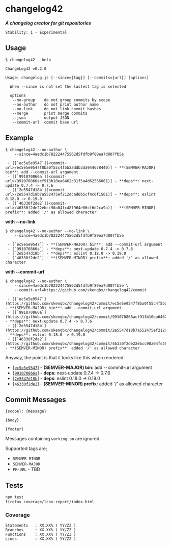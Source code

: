 # changelog42

**_A changelog creator for git repositories_**

```
Stability: 1 - Experimental
```

## Usage

```
$ changelog42 --help

ChangeLog42 v0.2.0

Usage: changelog.js [--since={tag}] [--commits={url}] [options]

  When --since is not set the lastest tag is selected

  options
   --no-group    do not group commits by scope
   --no-author   do not print author name
   --no-link     do not link commit hashes
   --merge       print merge commits
   --json        output JSON
   --commit-url  commit base url

```

## Example

```
$ changelog42 --no-author \
    --since=4aedc1b782224475562d5fdfb9f89ea7d007fb5e

 - [[`ec5e5e9547`](<commit-url>/ec5e5e9547f8ba0f55c4f5b2addb3da944678440)] - **(SEMVER-MAJOR) bin**: add --commit-url argument
 - [[`991070866a`](<commit-url>/991070866acf913b10ea6462c31f5a4d62556061)] - **deps**: next-update 0.7.4 -> 0.7.6
 - [[`2e5547d18b`](<commit-url>/2e5547d18b7a552475ef212dcad6b5cf4c6f1561)] - **deps**: eslint 0.18.0 -> 0.19.0
 - [[`46330f2de2`](<commit-url>/46330f2de22ebcc90a04fc48f964e86cf6d2ca9a)] - **(SEMVER-MINOR) prefix**: added '/' as allowed character
```

**with --no-link**

```
$ changelog42 --no-author --no-link \
    --since=4aedc1b782224475562d5fdfb9f89ea7d007fb5e

 - [`ec5e5e9547`] - **(SEMVER-MAJOR) bin**: add --commit-url argument
 - [`991070866a`] - **deps**: next-update 0.7.4 -> 0.7.6
 - [`2e5547d18b`] - **deps**: eslint 0.18.0 -> 0.19.0
 - [`46330f2de2`] - **(SEMVER-MINOR) prefix**: added '/' as allowed character
```

**with --commit-url**

```
$ changelog42 --no-author \
    --since=4aedc1b782224475562d5fdfb9f89ea7d007fb5e \
    --commit-url=https://github.com/skenqbx/changelog42/commit

 - [[`ec5e5e9547`](https://github.com/skenqbx/changelog42/commit/ec5e5e9547f8ba0f55c4f5b2addb3da944678440)] - **(SEMVER-MAJOR) bin**: add --commit-url argument
 - [[`991070866a`](https://github.com/skenqbx/changelog42/commit/991070866acf913b10ea6462c31f5a4d62556061)] - **deps**: next-update 0.7.4 -> 0.7.6
 - [[`2e5547d18b`](https://github.com/skenqbx/changelog42/commit/2e5547d18b7a552475ef212dcad6b5cf4c6f1561)] - **deps**: eslint 0.18.0 -> 0.19.0
 - [[`46330f2de2`](https://github.com/skenqbx/changelog42/commit/46330f2de22ebcc90a04fc48f964e86cf6d2ca9a)] - **(SEMVER-MINOR) prefix**: added '/' as allowed character
```

Anyway, the point is that it looks like this when rendered:

 - [[`ec5e5e9547`](https://github.com/skenqbx/changelog42/commit/ec5e5e9547f8ba0f55c4f5b2addb3da944678440)] - **(SEMVER-MAJOR) bin**: add --commit-url argument
 - [[`991070866a`](https://github.com/skenqbx/changelog42/commit/991070866acf913b10ea6462c31f5a4d62556061)] - **deps**: next-update 0.7.4 -> 0.7.6
 - [[`2e5547d18b`](https://github.com/skenqbx/changelog42/commit/2e5547d18b7a552475ef212dcad6b5cf4c6f1561)] - **deps**: eslint 0.18.0 -> 0.19.0
 - [[`46330f2de2`](https://github.com/skenqbx/changelog42/commit/46330f2de22ebcc90a04fc48f964e86cf6d2ca9a)] - **(SEMVER-MINOR) prefix**: added '/' as allowed character

## Commit Messages

```
{scope}: {message}

{body}

{footer}
```

Messages containing `working on` are ignored.

Supported tags are;

 - `SEMVER-MINOR`
 - `SEMVER-MAJOR`
 - `PR-URL` - TBD

## Tests

```bash
npm test
firefox coverage/lcov-report/index.html
```

### Coverage

```
Statements   : XX.XX% ( YY/ZZ )
Branches     : XX.XX% ( YY/ZZ )
Functions    : XX.XX% ( YY/ZZ )
Lines        : XX.XX% ( YY/ZZ )
```
